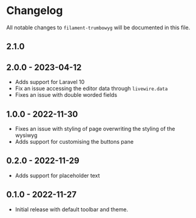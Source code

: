 # Changelog

All notable changes to `filament-trumbowyg` will be documented in this file.

## 2.1.0

## 2.0.0 - 2023-04-12
- Adds support for Laravel 10
- Fix an issue accessing the editor data through `livewire.data`
- Fixes an issue with double worded fields

## 1.0.0 - 2022-11-30

- Fixes an issue with styling of page overwriting the styling of the wysiwyg
- Adds support for customising the buttons pane

## 0.2.0 - 2022-11-29

- Adds support for placeholder text

## 0.1.0 - 2022-11-27

- Initial release with default toolbar and theme.
